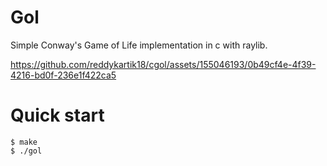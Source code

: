 # Gol
Simple Conway's Game of Life implementation in c with raylib.

https://github.com/reddykartik18/cgol/assets/155046193/0b49cf4e-4f39-4216-bd0f-236e1f422ca5

# Quick start

```console
$ make 
$ ./gol
```

